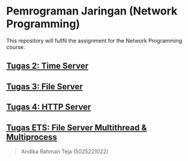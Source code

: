 # Pemrograman Jaringan (Network Programming)

This repository will fullfil the assignment for the Network Programming course.

## [Tugas 2: Time Server](./Tugas_02/)
## [Tugas 3: File Server](./Tugas_03/)
## [Tugas 4: HTTP Server](./Tugas_04/)
## [Tugas ETS: File Server Multithread & Multiprocess](./Tugas_ETS/)

> Andika Rahman Teja (5025221022)